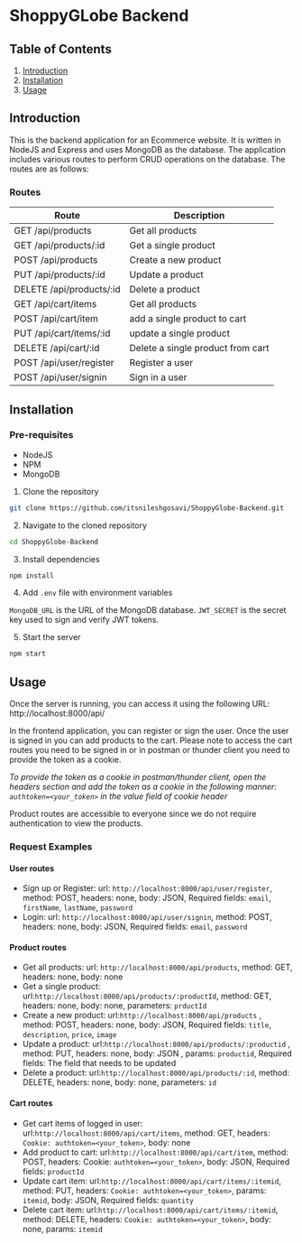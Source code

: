 # ShoppyGLobe Backend

## Table of Contents
1. [Introduction](#introduction)
2. [Installation](#installation)
3. [Usage](#usage)


## Introduction

This is the backend application for an Ecommerce website. It is written in NodeJS and Express and uses MongoDB as the database.
The application includes various routes to perform CRUD operations on the database. The routes are as follows:

### Routes

| Route | Description |
| --- | --- |
| GET /api/products | Get all products |
| GET /api/products/:id | Get a single product |
| POST /api/products | Create a new product |
| PUT /api/products/:id | Update a product |
| DELETE /api/products/:id | Delete a product |
| GET /api/cart/items | Get all products |
| POST /api/cart/item | add a single product to cart |
| PUT /api/cart/items/:id | update a single product |
| DELETE /api/cart/:id | Delete a single product from cart  |
| POST /api/user/register | Register a user |
| POST /api/user/signin | Sign in a user |

## Installation

### Pre-requisites

- NodeJS
- NPM
- MongoDB

1. Clone the repository

```bash
git clone https://github.com/itsnileshgosavi/ShoppyGlobe-Backend.git
```

2. Navigate to the cloned repository

```bash
cd ShoppyGlobe-Backend
```

3. Install dependencies

```bash
npm install
```

4. Add `.env` file with environment variables

`MongoDB_URL` is the URL of the MongoDB database.
`JWT_SECRET` is the secret key used to sign and verify JWT tokens.

5. Start the server

```bash
npm start
```

## Usage

Once the server is running, you can access it using the following URL: http://localhost:8000/api/

In the frontend application, you can register or sign the user.
Once the user is signed in you can add products to the cart. Please note to access the cart routes you need to be signed in or in postman or thunder client you need to provide the token as a cookie.

*To provide the token as a cookie in postman/thunder client, open the headers section and add the token as a cookie in the following manner: `authtoken=<your_token>` in the value field of cookie header*

Product routes are accessible to everyone since we do not require authentication to view the products.

### Request Examples

#### User routes

- Sign up or Register: url: `http://localhost:8000/api/user/register`, method: POST, headers: none, body: JSON, Required fields: `email`, `firstName`, `lastName`, `password`
- Login: url: `http://localhost:8000/api/user/signin`, method: POST, headers: none, body: JSON, Required fields: `email`, `password`

#### Product routes

- Get all products: url: `http://localhost:8000/api/products`, method: GET, headers: none, body: none
- Get a single product: url:`http://localhost:8000/api/products/:productId`, method: GET, headers: none, body: none, parameters: `prductId`
- Create a new product: url:`http://localhost:8000/api/products` , method: POST, headers: none, body: JSON, Required fields: `title`, `description`, `price`, `image`
- Update a product: url:`http://localhost:8000/api/products/:productid` , method: PUT, headers: none, body: JSON , params: `productid`, Required fields: The field that needs to be updated
- Delete a product: url:`http://localhost:8000/api/products/:id`, method: DELETE, headers: none, body: none, parameters: `id`

#### Cart routes

- Get cart items of logged in user: url:`http://localhost:8000/api/cart/items`, method: GET, headers: `Cookie: authtoken=<your_token>`, body: none
- Add product to cart: url:`http://localhost:8000/api/cart/item`, method: POST, headers: Cookie: `authtoken=<your_token>`, body: JSON, Required fields: `productId`
- Update cart item: url:`http://localhost:8000/api/cart/items/:itemid`, method: PUT, headers: `Cookie: authtoken=<your_token>`, params: `itemid`, body: JSON, Required fields: `quantity`
- Delete cart item: url:`http://localhost:8000/api/cart/items/:itemid`, method: DELETE, headers: `Cookie: authtoken=<your_token>`, body: none, params: `itemid`